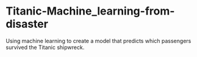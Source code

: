 # Titanic-Machine_learning-from-disaster
Using machine learning to create a model that predicts which passengers survived the Titanic shipwreck.
